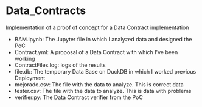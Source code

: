 # Data_Contracts
Implementation of a proof of concept for a Data Contract implementation

* BAM.ipynb: The Jupyter file in which I analyzed data and designed the PoC
* Contract.yml: A proposal of a Data Contract with which I've been working
* ContractFiles.log: logs of the results
* file.db: The temporary Data Base on DuckDB in which I worked previous Deployment
* mejorado.csv: The file with the data to analyze. This is correct data
* tester.csv: The file with the data to analyze. This is data with problems
* verifier.py: The Data Contract verifier from the PoC
